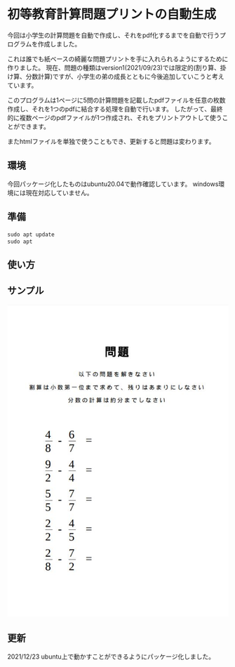 # 初等教育計算問題プリントの自動生成

今回は小学生の計算問題を自動で作成し、それをpdf化するまでを自動で行うプログラムを作成しました。

これは誰でも紙ベースの綺麗な問題プリントを手に入れられるようにするために作りました。
現在、問題の種類はversion1(2021/09/23)では限定的(割り算、掛け算、分数計算)ですが、小学生の弟の成長とともに今後追加していこうと考えています。

このプログラムは1ページに5問の計算問題を記載したpdfファイルを任意の枚数作成し、それを1つのpdfに結合する処理を自動で行います。
したがって、最終的に複数ページのpdfファイルが1つ作成され、それをプリントアウトして使うことができます。


またhtmlファイルを単独で使うこともでき、更新すると問題は変わります。

## 環境
今回パッケージ化したものはubuntu20.04で動作確認しています。
windows環境には現在対応していません。

## 準備
```
sudo apt update
sudo apt 
```
## 使い方

## サンプル
![sample](./sample.JPG)



## 更新
2021/12/23 ubuntu上で動かすことができるようにパッケージ化しました。

